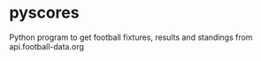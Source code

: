 # pyscores
Python program to get football fixtures, results and standings from api.football-data.org
